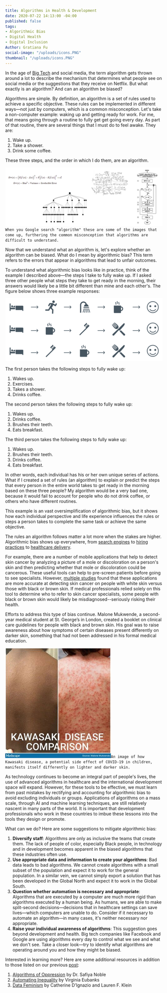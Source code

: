 ```yaml
---
title: Algorithms in Health & Development
date: 2020-07-22 14:13:00 -04:00
published: false
tags:
- Algorithmic Bias
- Digital Health
- Digital Inclusion
Author: Gratiana Fu
social-image: "/uploads/icons.PNG"
thumbnail: "/uploads/icons.PNG"
---
```


In the age of [Big Tech](https://en.wikipedia.org/wiki/Big_Tech) and social media, the term algorithm gets thrown around a lot to describe the mechanism that determines what people see on social media or the suggestions that they receive on Netflix. But what exactly is an algorithm? And can an algorithm be biased?

<!--more-->

Algorithms are simple. By definition, an algorithm is a set of rules used to achieve a specific objective. These rules can be implemented in different ways—not just by computers, which is a common misconception. Let's take a non-computer example: waking up and getting ready for work. For me, that means going through a routine to fully get get going every day. As part of that routine, there are several things that I must do to feel awake. They are:

1. Wake up.
2. Take a shower.
3. Drink some coffee.

These three steps, and the order in which I do them, are an algorithm.

![algorithms.PNG](/uploads/algorithms.PNG)`When you Google search "algorithm" these are some of the images that come up, furthering the common misconception that algorithms are difficult to understand.`

Now that we understand what an algorithm is, let's explore whether an algorithm can be biased. What do I mean by algorithmic bias? This term refers to the errors that appear in algorithms that lead to unfair outcomes. 

To understand what algorithmic bias looks like in practice, think of the example I described above—the steps I take to fully wake up. If I asked three other people what steps they take to get ready in the morning, their answers would likely be a little bit different than mine and each other's. The figure below shows three example responses:

![icons.PNG](/uploads/icons.PNG)

The first person takes the following steps to fully wake up:

1. Wakes up.
2. Exercises.
3. Takes a shower.
4. Drinks coffee.

The second person takes the following steps to fully wake up:

1. Wakes up.
2. Drinks coffee.
3. Brushes their teeth.
4. Eats breakfast.

The third person takes the following steps to fully wake up:

1. Wakes up.
2. Brushes their teeth.
3. Drinks coffee.
4. Eats breakfast.

In other words, each individual has his or her own unique series of actions. What if I created a set of rules (an algorithm) to explain or predict the steps that every person in the entire world takes to get ready in the morning based on these three people? My algorithm would be a very bad one, because it would fail to account for people who do not drink coffee, or others who have different routines.

This example is an vast oversimplification of algorithmic bias, but it shows how each individual perspective and life experience influences the rules or steps a person takes to complete the same task or achieve the same objective.

The rules an algorithm follows matter a lot more when the stakes are higher. Algorithmic bias shows up everywhere, from [search engines](https://time.com/5318918/search-results-engine-google-bias-trusted-sources/) to [hiring practices](https://resources.workable.com/stories-and-insights/unconscious-bias-in-recruitment) to [healthcare delivery](https://news.uchicago.edu/story/health-care-prediction-algorithm-biased-against-black-patients-study-finds).

For example, there are a number of mobile applications that help to detect skin cancer by analyzing a picture of a mole or discoloration on a person's skin and then predicting whether that mole or discoloration could be cancerous. These useful tools can help to pre-screen patients before going to see specialists. However, [multiple studies](https://www.theatlantic.com/health/archive/2018/08/machine-learning-dermatology-skin-color/567619/) found that these applications are more accurate at detecting skin cancer on people with white skin versus those with black or brown skin. If medical professionals relied solely on this tool to determine who to refer to skin cancer specialists, some people with black or brown skin would likely be misdiagnosed--seriously risking their health.

Efforts to address this type of bias continue. Malone Mukwende, a second-year medical student at St. George’s in London, created a booklet on clinical care guidelines for people with black and brown skin. His goal was to raise awareness about how symptoms of certain diseases present differently on darker skin, something that had not been addressed in his formal medical education.

![ou_200710_bame_handbook_kawasaki_disease_malone_mukwende_575x600.jpg](/uploads/ou_200710_bame_handbook_kawasaki_disease_malone_mukwende_575x600.jpg)`An image of how Kawasaki disease, a potential side effect of COVID-19 in children, manifests itself differently on lighter and darker skin.`

As technology continues to become an integral part of people's lives, the use of advanced algorithms in healthcare and the international development space will expand. However, for these tools to be effective, we must learn from past mistakes by rectifying and accounting for algorithmic bias to avoid excluding individuals or groups. Applications of algorithms on a mass scale, through AI and machine learning techniques, are still relatively nascent in many parts of the world. It is important that development professionals who work in these countries to imbue these lessons into the tools they design or promote. 

What can we do? Here are some suggestions to mitigate algorithmic bias:

1. **Diversify staff**: Algorithms are only as inclusive the teams that create them. The lack of people of color, especially Black people, in technology and in development becomes apparent in the biased algorithms that these industries often use. 
2. **Use appropriate data and information to create your algorithms**: Bad data leads to bad algorithms. We cannot create algorithms with a small subset of the population and expect it to work for the general population. In a similar vein, we cannot simply export a solution that has been developed in the Global North and expect it to work in the Global South.
3. **Question whether automation is necessary and  appropriate**: Algorithms that are executed by a computer are much more rigid than algorithms executed by a human being. As humans, we are able to make split-second decisions—decisions that in healthcare settings can save lives—which computers are unable to do. Consider if it necessary to automate an algorithm—in many cases, it's neither necessary nor appropriate.
4. **Raise your individual awareness of algorithms**: This suggestion goes beyond development and health. Big tech companies like Facebook and Google are using algorithms every day to control what we see and what we don't see. Take a closer look—try to identify what algorithms are operating around you and how they might be biased.

Interested in learning more? Here are some additional resources in addition to those listed on our previous [post](https://dai-global-digital.com/understanding-algorithmic-bias.html):

1. [Algorithms of Oppression](https://nyupress.org/9781479837243/algorithms-of-oppression/) by Dr. Safiya Noble
2. [Automating Inequality](https://us.macmillan.com/books/9781250074317) by Virginia Eubanks
3. [Data Feminism](https://data-feminism.mitpress.mit.edu/) by Catherine D’Ignazio and Lauren F. Klein